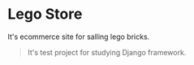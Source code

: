 # Lego Store
It's ecommerce site for salling lego bricks.

>It's test project for studying Django framework.
